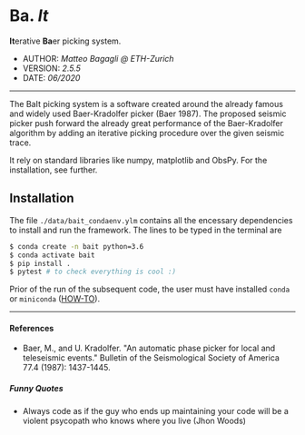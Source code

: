 # **Ba.** _It_
**It**erative **Ba**er picking system.

*  AUTHOR: _Matteo Bagagli @ ETH-Zurich_
* VERSION: _2.5.5_
*    DATE: _06/2020_

----------

The BaIt picking system is a software created around the already famous and widely used Baer-Kradolfer picker (Baer 1987). The proposed seismic picker push forward the already great performance of the Baer-Kradolfer algorithm by adding an iterative picking procedure over the given seismic trace.

It rely on standard libraries like numpy, matplotlib and ObsPy. For the installation, see further.

## Installation
The file `./data/bait_condaenv.ylm` contains all the encessary dependencies to install and run the framework. The lines to be typed in the terminal are

```bash
$ conda create -n bait python=3.6
$ conda activate bait
$ pip install .
$ pytest # to check everything is cool :)
```

Prior of the run of the subsequent code, the user must have installed `conda` or `miniconda` ([HOW-TO](https://conda.io/docs/user-guide/install/index.html)).

----------
#### References

- Baer, M., and U. Kradolfer. "An automatic phase picker for local and teleseismic events." Bulletin of the Seismological Society of America 77.4 (1987): 1437-1445.

##### Funny Quotes
- Always code as if the guy who ends up maintaining your code will be a violent psycopath who knows where you live (Jhon Woods)
